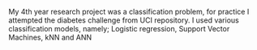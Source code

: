 My 4th year research project was a classification problem, for practice I attempted the diabetes challenge from UCI repository. I used various classification models, namely; Logistic regression, Support Vector Machines, kNN and ANN
